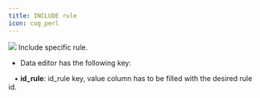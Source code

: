 ```yaml
---
title: INCLUDE rule
icon: cog_perl
---
```


<img src="/static/images/icons/cog_perl.png" /> Include specific rule.

* Data editor has the following key: <br />

&nbsp; &nbsp;• **id_rule**: id_rule key, value column has to be filled with the desired rule id.

